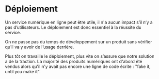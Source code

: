 # Déploiement

Un service numérique en ligne peut être utile, il n'a aucun impact s’il n’y a pas d’utilisateurs. Le déploiement est donc essentiel à la réussite du service.

On ne passe pas du temps de développement sur un produit sans vérifier qu’il va y avoir de l’usage derrière.

Plus tôt on travaille le déploiement, plus vite on s’assure que notre solution a de la traction. La majorité des produits numériques ont d'abord été vendus alors qu'il n'y avait pas encore une ligne de code écrite : "fake it, until you make it".

